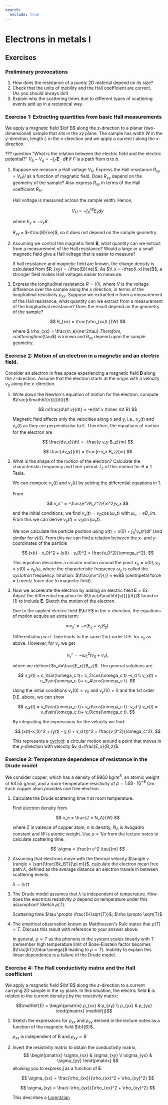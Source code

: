 ```yaml
---
search:
  exclude: true
---
```


# Electrons in metals I

## Exercises

### Preliminary provocations

  1. How does the resistance of a purely 2D material depend on its size?
  2. Check that the units of mobility and the Hall coefficient are correct.  
     (As you should always do!)
  3. Explain why the scattering times due to different types of scattering events add up in a reciprocal way.

### Exercise 1: Extracting quantities from basic Hall measurements

We apply a magnetic field $\bf B$ along the $z$-direction to a planar (two-dimensional) sample that sits in the $xy$ plane. The sample has width $W$ in the $y$-direction, length $L$ in the $x$-direction and we apply a current $I$ along the $x$-direction.

??? question "What is the relation between the electric field and the electric potential?"
    $V_b - V_a = -\int_{\Gamma} \mathbf{E} \cdot d\mathbf{\ell}$ if $\Gamma$ is a path from $a$ to $b$.

1. Suppose we measure a Hall voltage $V_H$. Express the Hall resistance $R_{xy} = V_H/I$ as a function of magnetic field. Does $R_{xy}$ depend on the geometry of the sample? Also express $R_{xy}$ in terms of the Hall coefficient $R_H$.

    Hall voltage is measured across the sample width. Hence,

    $$
    V_H = -\int_{0}^{W} E_ydy
    $$

    where $E_y = -v_xB$.

    $R_{xy}$ = $-\frac{B}{ne}$, so it does not depend on the sample geometry.

2. Assuming we control the magnetic field $\mathbf{B}$, what quantity can we extract from a measurement of the Hall resistance? Would a large or a small magnetic field give a Hall voltage that is easier to measure?

    If hall resistance and magnetic field are known, the charge density is calculated from $R_{xy} = -\frac{B}{ne}$. As $V_x = -\frac{I_x}{ne}B$, a stronger field makes Hall voltages easier to measure.

3. Express the longitudinal resistance $R=V/I$, where $V$ is the voltage difference over the sample along the $x$ direction, in terms of the longitudinal resistivity $ρ_{xx}$. Suppose we extracted $n$ from a measurement of the Hall resistance, what quantity can we extract from a measurement of the longitudinal resistance? Does the result depend on the geometry of the sample?

    $$
    R_{xx} = \frac{\rho_{xx}L}{W}
    $$

    where $ \rho_{xx} = \frac{m_e}{ne^2\tau}$. Therefore, scattering time ($\tau$) is known and $R_{xx}$ depend upon the sample geometry.

### Exercise 2: Motion of an electron in a magnetic and an electric field.

Consider an electron in free space experiencing a magnetic field $\mathbf{B}$ along the $z$-direction. Assume that the electron starts at the origin with a velocity $v_0$ along the $x$-direction.

1. Write down the Newton's equation of motion for the electron, compute $\frac{d\mathbf{v}}{{dt}}$.

    $$
    m\frac{d\bf v}{dt} = -e(\bf v \times \bf B)
    $$

    Magnetic field affects only the velocities along x and y, i.e., $v_x(t)$ and $v_y(t)$ as they are perpendicular to it. Therefore, the equations of motion for the electron are

    $$
    \frac{dv_x}{dt} = -\frac{e v_y B_z}{m}
    $$

    $$
    \frac{dv_y}{dt} = \frac{e v_x B_z}{m}
    $$

2. What is the shape of the motion of the electron? Calculate the characteristic frequency and time-period $T_c$ of this motion for $B=1$ Tesla.

    We can compute $v_x(t)$ and $v_y(t)$ by solving the differential equations in 1.

    From

    $$
    v_x'' = -\frac{e^2B_z^2}{m^2}v_x
    $$

    and the initial conditions, we find $v_x(t) = v_0 \cos(\omega_c t)$ with $\omega_c=eB_z/m$. From this we can derive $v_y(t)=v_0\sin(\omega_c t)$.

    We now calculate the particle position using $x(t)=x(0) + \int_0^t v_x(t')dt'$ (and similar for $y(t)$). From this we can find a relation between the $x$- and $y$-coordinates     of the particle

    $$
    (x(t) - x_0)^2 + (y(t) - y_0)^2 = \frac{v_0^2}{\omega_c^2}.
    $$

    This equation describes a circular motion around the point $x_0=x(0), y_0=y(0)+v_0/\omega$, where the characteristic frequency $\omega_c$ is called the *cyclotron* frequency.     Intuition: $\frac{mv^2}{r} = evB$ (centripetal force = Lorentz force due to magnetic field).

3. Now we accelerate the electron by adding an electric field $\mathbf{E} = E \hat{x}$. Adjust the differential equation for $\frac{d\mathbf{v}}{{dt}}$ found in (1) to include $\mathbf{E}$. Sketch the motion of the electron.

    Due to the applied electric field $\bf E$ in the $x$-direction, the equations of motion acquire an extra term:

    $$
    m v_x' = -e(E_x + v_yB_z).
    $$

    Differentiating w.r.t. time leads to the same 2nd-order D.E. for $v_x$ as above. However, for $v_y$ we get

    $$
    v_y'' = -\omega_c^2(v_d+v_y),
    $$

    where we defined $v_d=\frac{E_x}{B_z}$. The general solutions are

    $$
    v_y(t) = c_1\sin(\omega_c t)+ c_2\cos(\omega_c t) -v_d \\
    v_x(t) = c_3\sin(\omega_c t)+ c_4\cos(\omega_c t).
    $$

    Using the initial conditions $v_x(0)=v_0$ and $v_y(0)=0$ and the 1st order D.E. above, we can show

    $$
    v_y(t) = v_0\sin(\omega_c t)+ v_d\cos(\omega_c t) -v_d \\
    v_x(t) = v_d\sin(\omega_c t)+ v_0\cos(\omega_c t).
    $$

    By integrating the expressions for the velocity we find:

    $$
    (x(t)-x_0)^2 + (y(t) - y_0 + v_d t))^2 = \frac{v_0^2}{\omega_c^2}.
    $$

    This represents a [cycloid](https://en.wikipedia.org/wiki/Cycloid#/media/File:Cycloid_f.gif): a circular motion around a point that moves in the $y$-direction with velocity     $v_d=\frac{E_x}{B_z}$.


### Exercise 3: Temperature dependence of resistance in the Drude model

We consider copper, which has a density of 8960 kg/m$^3$, an atomic weight of 63.55 g/mol, and a room-temperature resistivity of $ρ=1.68\cdot 10^{-8}$ $\Omega$m. Each copper atom provides one free electron.

1. Calculate the Drude scattering time $τ$ at room temperature.

    Find electron density from

    $$
    n_e = \frac{Z n N_A}{W}
    $$

    where *Z* is valence of copper atom, *n* is density, $N_A$ is Avogadro constant and *W* is atomic weight. Use $\rho = 1/\sigma$ from the lecture notes to calculate scattering     time.

    $$
    \sigma = \frac{n e^2 \tau}{m}
    $$

2. Assuming that electrons move with the thermal velocity $\langle v \rangle = \sqrt{\frac{8k_BT}{\pi m}}$, calculate the electron mean free path $\lambda$, defined as the average distance an electron travels in between scattering events.

    $\lambda = \langle v \rangle\tau$

3. The Drude model assumes that $\lambda$ is independent of temperature. How does the electrical resistivity $ρ$ depend on temperature under this assumption? Sketch $ρ(T)$.

    Scattering time $\tau \propto \frac{1}{\sqrt{T}}$; $\rho \propto \sqrt{T}$

4. The empirical observation known as Matthiessen's Rule states that $ρ(T) \propto T$. Discuss this result with reference to your answer above.

    In general, $\rho \propto T$ as the phonons in the system scales linearly with T (remember high temperature limit of Bose-Einstein factor becomes $\frac{kT}{\hbar\omega}$ leading to $\rho \propto T$). Inability to explain this linear dependence is a failure of the Drude model.

### Exercise 4: The Hall conductivity matrix and the Hall coefficient
We apply a magnetic field $\bf B$ along the $z$-direction to a current carrying 2D sample in the xy plane. In this situation, the electric field $\mathbf{E}$ is related to the current density $\mathbf{j}$ by the resistivity matrix:

$$\mathbf{E} = \begin{pmatrix} ρ_{xx} & ρ_{xy} \\ ρ_{yx} & ρ_{yy} \end{pmatrix} \mathbf{j}$$

1. Sketch the expressions for $ρ_{xx}$ and $ρ_{xy}$ derived in the lecture notes as a function of the magnetic field $\bf{B}$.

    $\rho_{xx}$ is independent of B and $\rho_{xy} \propto B$

2. Invert the resistivity matrix to obtain the conductivity matrix,
$$
\begin{pmatrix} \sigma_{xx} & \sigma_{xy} \\ \sigma_{yx} & \sigma_{yy} \end{pmatrix}
$$
allowing you to express $\mathbf{j}$ as a function of $\mathbf{E}$.

    $$
    \sigma_{xx} = \frac{\rho_{xx}}{\rho_{xx}^2 + \rho_{xy}^2}
    $$

    $$
    \sigma_{xy} = \frac{-\rho_{yx}}{\rho_{xx}^2 + \rho_{xy}^2}
    $$

    This describes a [Lorentzian](https://en.wikipedia.org/wiki/Spectral_line_shape#Lorentzian)
